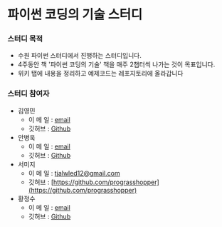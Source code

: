 # 파이썬 코딩의 기술 스터디

### 스터디 목적
 - 수원 파이썬 스터디에서 진행하는 스터디입니다.
 - 4주동안 책 '파이썬 코딩의 기술' 책을 매주 2챕터씩 나가는 것이 목표입니다.
 - 위키 탭에 내용을 정리하고 예제코드는 레포지토리에 올라갑니다

 ### 스터디 참여자
  - 김영민
    - 이  메  일  : [email](email)
    - 깃허브 : [Github](github_address)
  - 안병욱
    - 이  메  일  : [email](email)
    - 깃허브 : [Github](github_address)
  - 서미지
    - 이  메  일  : [tjalwled12@gmail.com](tjalwled12@gmail.com)
    - 깃허브 : [https://github.com/prograsshopper](https://github.com/prograsshopper)
  - 황정수
    - 이  메  일  : [email](email)
    - 깃허브 : [Github](github_address)
  